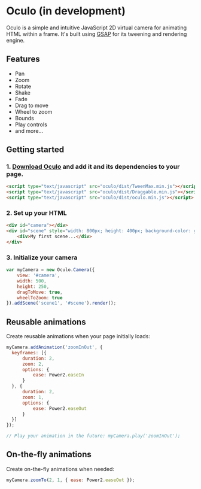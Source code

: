 # Oculo (in development)

Oculo is a simple and intuitive JavaScript 2D virtual camera for animating HTML within a frame. It's built using [GSAP](https://greensock.com/gsap) for its tweening and rendering engine.

## Features
- Pan
- Zoom
- Rotate
- Shake
- Fade
- Drag to move
- Wheel to zoom
- Bounds
- Play controls
- and more...

## Getting started
### 1. [Download Oculo](https://github.com/akucharik/oculo/archive/master.zip) and add it and its dependencies to your page.

```html
<script type="text/javascript" src="oculo/dist/TweenMax.min.js"></script>
<script type="text/javascript" src="oculo/dist/Draggable.min.js"></script>
<script type="text/javascript" src="oculo/dist/oculo.min.js"></script>
```

### 2. Set up your HTML

```html
<div id="camera"></div>
<div id="scene" style="width: 800px; height: 400px; background-color: gray;">
    <div>My first scene...</div>
</div>
```

### 3. Initialize your camera

```javascript
var myCamera = new Oculo.Camera({
    view: '#camera',
    width: 500,
    height: 250,
    dragToMove: true,
    wheelToZoom: true
}).addScene('scene1', '#scene').render();
```

## Reusable animations
Create reusable animations when your page initially loads:

```javascript
myCamera.addAnimation('zoomInOut', {
  keyframes: [{ 
      duration: 2,
      zoom: 2,
      options: { 
          ease: Power2.easeIn 
      }
  }, {
      duration: 2,
      zoom: 1,
      options: {
          ease: Power2.easeOut
      }
  }]
});

// Play your animation in the future: myCamera.play('zoomInOut');
```
## On-the-fly animations
Create on-the-fly animations when needed:

```javascript
myCamera.zoomTo(2, 1, { ease: Power2.easeOut });
```